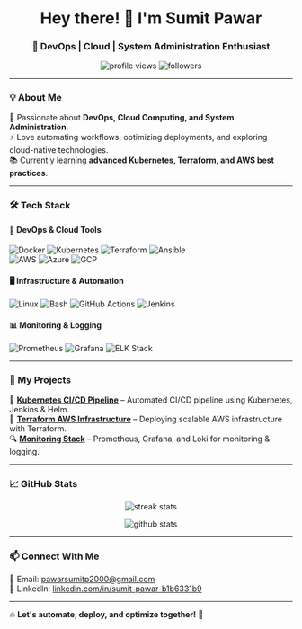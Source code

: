 <h1 align="center">Hey there! 👋 I'm Sumit Pawar</h1>
<h3 align="center">🚀 DevOps | Cloud | System Administration Enthusiast</h3>

<p align="center">
  <img src="https://komarev.com/ghpvc/?username=sumit511-pawar&label=Profile%20Views&color=0e75b6&style=flat" alt="profile views" />
  <img src="https://img.shields.io/github/followers/sumit511-pawar?label=Followers&style=social" alt="followers" />
</p>

---

### 💡 About Me  
🚀 Passionate about **DevOps, Cloud Computing, and System Administration**.  
⚡ Love automating workflows, optimizing deployments, and exploring cloud-native technologies.  
📚 Currently learning **advanced Kubernetes, Terraform, and AWS best practices**.  

---

### 🛠 Tech Stack  
#### 🚀 **DevOps & Cloud Tools**  
![Docker](https://img.shields.io/badge/Docker-2496ED?style=for-the-badge&logo=docker&logoColor=white)
![Kubernetes](https://img.shields.io/badge/Kubernetes-326CE5?style=for-the-badge&logo=kubernetes&logoColor=white)
![Terraform](https://img.shields.io/badge/Terraform-7B42BC?style=for-the-badge&logo=terraform&logoColor=white)
![Ansible](https://img.shields.io/badge/Ansible-EE0000?style=for-the-badge&logo=ansible&logoColor=white)  
![AWS](https://img.shields.io/badge/AWS-FF9900?style=for-the-badge&logo=amazonaws&logoColor=white)
![Azure](https://img.shields.io/badge/Azure-0078D4?style=for-the-badge&logo=microsoftazure&logoColor=white)
![GCP](https://img.shields.io/badge/GCP-4285F4?style=for-the-badge&logo=googlecloud&logoColor=white)  

#### 🖥 **Infrastructure & Automation**  
![Linux](https://img.shields.io/badge/Linux-FCC624?style=for-the-badge&logo=linux&logoColor=black)
![Bash](https://img.shields.io/badge/Bash-4EAA25?style=for-the-badge&logo=gnu-bash&logoColor=white)
![GitHub Actions](https://img.shields.io/badge/GitHub_Actions-2088FF?style=for-the-badge&logo=githubactions&logoColor=white)
![Jenkins](https://img.shields.io/badge/Jenkins-D24939?style=for-the-badge&logo=jenkins&logoColor=white)  

#### 📊 **Monitoring & Logging**  
![Prometheus](https://img.shields.io/badge/Prometheus-E6522C?style=for-the-badge&logo=prometheus&logoColor=white)
![Grafana](https://img.shields.io/badge/Grafana-F46800?style=for-the-badge&logo=grafana&logoColor=white)
![ELK Stack](https://img.shields.io/badge/ELK_Stack-005571?style=for-the-badge&logo=elasticsearch&logoColor=white)

---

### 📌 My Projects  
🌟 **[Kubernetes CI/CD Pipeline](https://github.com/sumit511-pawar/kubernetes-ci-cd)** – Automated CI/CD pipeline using Kubernetes, Jenkins & Helm.  
🚀 **[Terraform AWS Infrastructure](https://github.com/sumit511-pawar/terraform-aws-setup)** – Deploying scalable AWS infrastructure with Terraform.  
🔍 **[Monitoring Stack](https://github.com/sumit511-pawar/monitoring-stack)** – Prometheus, Grafana, and Loki for monitoring & logging.  

---

### 📈 GitHub Stats  
<p align="center">
  <img src="https://github-readme-streak-stats.herokuapp.com/?user=sumit511-pawar&theme=tokyonight" alt="streak stats" />
</p>
<p align="center">
  <img src="https://github-readme-stats.vercel.app/api?username=sumit511-pawar&show_icons=true&theme=tokyonight" alt="github stats" />
</p>

---

### 📫 Connect With Me  
📧 Email: [pawarsumitp2000@gmail.com](mailto:your.email@example.com)  
💼 LinkedIn: [linkedin.com/in/sumit-pawar-b1b6331b9](https://www.linkedin.com/in/sumit-pawar-b1b6331b9/)  
  

---

🔥 **Let's automate, deploy, and optimize together!** 🚀  
